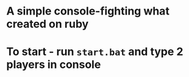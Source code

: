 # A simple console-fighting what created on ruby
# To start - run `start.bat` and type 2 players in console
